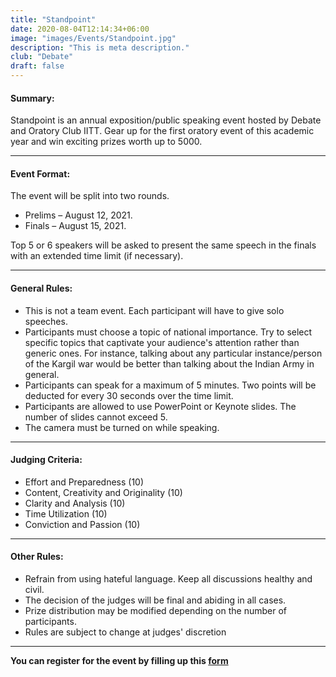 ```yaml
---
title: "Standpoint"
date: 2020-08-04T12:14:34+06:00
image: "images/Events/Standpoint.jpg"
description: "This is meta description."
club: "Debate"
draft: false
---
```

#### Summary: 
Standpoint is an annual exposition/public speaking event hosted by Debate and Oratory Club IITT. Gear up for the first oratory event of this academic year and win exciting prizes worth up to 5000.

****

#### Event Format:

The event will be split into two rounds.

- Prelims – August 12, 2021.
- Finals – August 15, 2021.

Top 5 or 6 speakers will be asked to present the same speech in the finals with an extended time limit (if necessary).

****

#### General Rules:

- This is not a team event. Each participant will have to give solo speeches.
- Participants must choose a topic of national importance. Try to select specific topics that captivate your audience's attention rather than generic ones. For instance, talking about any particular instance/person of the Kargil war would be better than talking about the Indian Army in general. 
- Participants can speak for a maximum of 5 minutes. Two points will be deducted for every 30 seconds over the time limit. 
- Participants are allowed to use PowerPoint or Keynote slides. The number of slides cannot exceed 5.
- The camera must be turned on while speaking.

****

#### Judging Criteria:

- Effort and Preparedness (10)
- Content, Creativity and Originality (10)
- Clarity and Analysis (10)
- Time Utilization (10)
- Conviction and Passion (10)

****

#### Other Rules:

- Refrain from using hateful language. Keep all discussions healthy and civil.
- The decision of the judges will be final and abiding in all cases.
- Prize distribution may be modified depending on the number of participants.
- Rules are subject to change at judges' discretion

****
**You can register for the event by filling up this [form](https://docs.google.com/forms/u/1/d/1BZj44MN-BWcM4JYhi-kmUfBTtvX31FI3kmc940eCxSQ/edit?usp=drive_web)**



